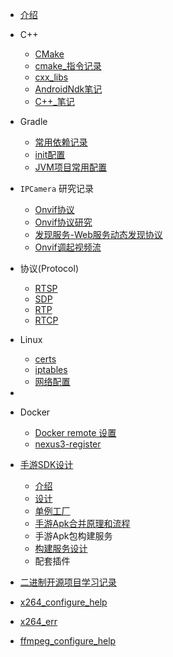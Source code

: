 <!-- _sidebar.md -->

* [介绍](README)



* C++
  * [CMake](cxx\Cmake.md)
  *  [cmake_指令记录](cxx\cmake_指令记录.md) 
  *  [cxx_libs](cxx\cxx_libs.md) 
  *  [AndroidNdk笔记](cxx\AndroidNdk笔记.md) 
  *  [C++_笔记](cxx\cxx_notes.md) 
  



- Gradle
  -  [常用依赖记录](gradle\常用依赖记录.md)
  -   [init配置](gradle\init配置.md) 
  -   [JVM项目常用配置](gradle\JVM项目常用配置.md) 



- `IPCamera` 研究记录
  - [Onvif协议](ipcamera\Onvif协议.md) 
  - [Onvif协议研究](ipcamera\Onvif协议研究.md)
  - [发现服务-Web服务动态发现协议](ipcamera\Web服务动态发现协议.md) 
  -   [Onvif调起视频流](ipcamera\Onvif调起视频流.md) 



- 协议(Protocol)
  -  [RTSP](protocol\RTSP.md) 
  -   [SDP](protocol\SDP.md) 
  -   [RTP](protocol\RTP.md) 
  -   [RTCP](protocol\RTCP.md) 
- Linux
  -  [certs](linux\certs.md) 
  -  [iptables](linux\iptables.md) 
  -  [网络配置](linux\network.md) 
- 
  
- Docker
  - [Docker remote 设置](docker\DockerRemote.md) 
  -  [nexus3-register](docker\nexus3-register.md) 



- [手游SDK设计](sysdk/README)
  * [介绍](sysdk/README)
  * [设计](sysdk/手游SDK设计.md)
  * [单例工厂](./)
  * [手游Apk合并原理和流程](./)
  * 手游Apk包构建服务
  * [构建服务设计](./)
  * 配套插件



-  [二进制开源项目学习记录](bin_project\READ.md) 
  -  [x264_configure_help](bin_project\x264_configure_help.md) 
  -  [x264_err](bin_project\x264_err.md) 
  -  [ffmpeg_configure_help](bin_project\ffmpeg_configure_help.md) 